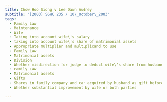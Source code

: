 ```yaml
---
title: Chow Hoo Siong v Lee Dawn Audrey 
subtitle: "[2003] SGHC 235 / 10\_October\_2003"
tags:
  - Family Law
  - Maintenance
  - Wife
  - Taking into account wife\'s salary
  - taking into account wife\'s share of matrimonial assets
  - Appropriate multiplier and multiplicand to use
  - Family Law
  - Matrimonial assets
  - Division
  - Whether misdirection for judge to deduct wife\'s share from husbandÂ’s share before apportionment
  - Family Law
  - Matrimonial assets
  - Gifts
  - Shares in family company and car acquired by husband as gift before marriage
  - Whether substantial improvement by wife or both parties

---
```


